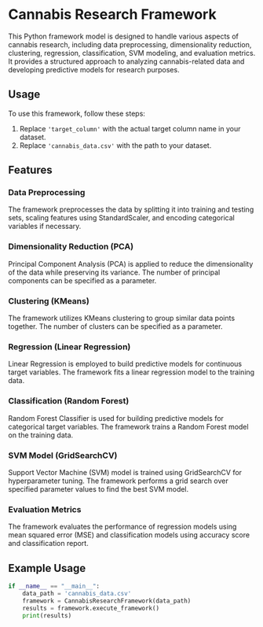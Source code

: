 # Cannabis Research Framework

This Python framework model is designed to handle various aspects of cannabis research, including data preprocessing, dimensionality reduction, clustering, regression, classification, SVM modeling, and evaluation metrics. It provides a structured approach to analyzing cannabis-related data and developing predictive models for research purposes.

## Usage

To use this framework, follow these steps:

1. Replace `'target_column'` with the actual target column name in your dataset.
2. Replace `'cannabis_data.csv'` with the path to your dataset.

## Features

### Data Preprocessing

The framework preprocesses the data by splitting it into training and testing sets, scaling features using StandardScaler, and encoding categorical variables if necessary.

### Dimensionality Reduction (PCA)

Principal Component Analysis (PCA) is applied to reduce the dimensionality of the data while preserving its variance. The number of principal components can be specified as a parameter.

### Clustering (KMeans)

The framework utilizes KMeans clustering to group similar data points together. The number of clusters can be specified as a parameter.

### Regression (Linear Regression)

Linear Regression is employed to build predictive models for continuous target variables. The framework fits a linear regression model to the training data.

### Classification (Random Forest)

Random Forest Classifier is used for building predictive models for categorical target variables. The framework trains a Random Forest model on the training data.

### SVM Model (GridSearchCV)

Support Vector Machine (SVM) model is trained using GridSearchCV for hyperparameter tuning. The framework performs a grid search over specified parameter values to find the best SVM model.

### Evaluation Metrics

The framework evaluates the performance of regression models using mean squared error (MSE) and classification models using accuracy score and classification report.

## Example Usage

```python
if __name__ == "__main__":
    data_path = 'cannabis_data.csv'
    framework = CannabisResearchFramework(data_path)
    results = framework.execute_framework()
    print(results)
